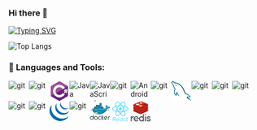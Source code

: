 ### Hi there 👋

[![Typing SVG](https://readme-typing-svg.herokuapp.com?font=&size=25&center=true&vCenter=true&lines=My+name+is+Doãn+Văn+Huy;Welcome+to+my+Github)](https://git.io/typing-svg)

<!--
**huydoanx305/huydoanx305** is a ✨ _special_ ✨ repository because its `README.md` (this file) appears on your GitHub profile.

Here are some ideas to get you started:

- 🔭 I’m currently working on ...
- 🌱 I’m currently learning ...
- 👯 I’m looking to collaborate on ...
- 🤔 I’m looking for help with ...
- 💬 Ask me about ...
- 📫 How to reach me: ...
- 😄 Pronouns: ...
- ⚡ Fun fact: ...
-->

![Top Langs](https://github-readme-stats.vercel.app/api/top-langs/?username=huydoanx305&theme=radical)

### 🔨 Languages and Tools:
<a href="https://docs.microsoft.com/en-us/cpp/c-language/" target="_blank">
  <img
    src="https://raw.githubusercontent.com/rahul-jha98/github_readme_icons/main/language_and_tools/square/c/c.svg"
    align="left"
    alt="git"
    width="40"
    height="40"
  />
</a>
<a href="https://docs.microsoft.com/vi-vn/cpp/cpp/" target="_blank">
  <img
    src="https://raw.githubusercontent.com/rahul-jha98/github_readme_icons/main/language_and_tools/square/c++/c++.svg"
    align="left"
    alt="git"
    width="40"
    height="40"
  />
</a>
<a href="https://www.w3schools.com/cs/" target="_blank">
  <img src="https://raw.githubusercontent.com/devicons/devicon/master/icons/csharp/csharp-original.svg" 
  align="left"
  alt="csharp" 
  width="40"
  height="40"
 /> 
</a>
<a href="https://docs.oracle.com/en/java/" target="_blank">
  <img
    align="left"
    alt="Java"
    width="40"
    height="40"
    src="https://raw.githubusercontent.com/rahul-jha98/github_readme_icons/main/language_and_tools/square/java/java.svg"
  />
</a>
<a href="https://developer.mozilla.org/en-US/docs/Web/JavaScript" target="_blank">
  <img
    align="left"
    alt="JavaScript"
    width="40"
    height="40"
    src="https://raw.githubusercontent.com/rahul-jha98/github_readme_icons/main/language_and_tools/square/javascript/javascript.svg"
  />
</a>
<a href="https://spring.io/" target="_blank">
  <img
    src="https://raw.githubusercontent.com/rahul-jha98/github_readme_icons/main/language_and_tools/square/spring/spring.svg"
    align="left"
    alt="git"
    width="40"
    height="40"
  />
</a>
<a href="https://developer.android.com" target="_blank">
  <img
    align="left"
    alt="Android"
    width="40"
    height="40"
    src="https://raw.githubusercontent.com/rahul-jha98/github_readme_icons/main/language_and_tools/square/android/android.svg"
  />
</a>
<a href="https://www.microsoft.com/en-us/sql-server" target="_blank">
 <img src="https://www.svgrepo.com/show/303229/microsoft-sql-server-logo.svg" 
    align="left"
    alt="git"
    width="40"
    height="40"
  />
</a>
<a href="https://www.mysql.com/" target="_blank">
  <img
    src="https://raw.githubusercontent.com/devicons/devicon/master/icons/mysql/mysql-original.svg"
    align="left"
    alt="git"
    width="40"
    height="40"
  />
</a>
<a href="https://postman.com" target="_blank"> 
  <img src="https://www.vectorlogo.zone/logos/getpostman/getpostman-icon.svg" 
    align="left"
    alt="git"
    width="40"
    height="40"
  />
</a>
<a href="https://devdocs.io/html/" target="_blank">
  <img
    src="https://raw.githubusercontent.com/rahul-jha98/github_readme_icons/main/language_and_tools/square/html/html.svg"
    align="left"
    alt="git"
    width="40"
    height="40"
  />
</a>
<a href="https://devdocs.io/css/" target="_blank">
  <img
    src="https://raw.githubusercontent.com/rahul-jha98/github_readme_icons/main/language_and_tools/square/css/css.svg"
    align="left"
    alt="git"
    width="40"
    height="40"
  />
</a>
<a href="https://sass-lang.com/" target="_blank">
  <img
    src="https://raw.githubusercontent.com/rahul-jha98/github_readme_icons/main/language_and_tools/square/sass/sass.svg"
    align="left"
    alt="git"
    width="40"
    height="40"
  />
</a>
<a href="https://getbootstrap.com/" target="_blank">
  <img
    src="https://raw.githubusercontent.com/rahul-jha98/github_readme_icons/main/language_and_tools/square/bootstrap/bootstrap.svg"
    align="left"
    alt="git"
    width="40"
    height="40"
  />
</a>
<a href="https://jquery.com/" target="_blank">
  <img
    src="https://raw.githubusercontent.com/devicons/devicon/master/icons/jquery/jquery-original.svg"
    align="left"
    alt="git"
    width="40"
    height="40"
  />
</a>
<a href="https://git-scm.com/" target="_blank"> 
  <img
    src="https://www.vectorlogo.zone/logos/git-scm/git-scm-icon.svg"
    align="left"
    alt="git"
    width="40"
    height="40"
  />
</a>
<a href="https://www.docker.com/" target="_blank"> 
  <img
    src="https://raw.githubusercontent.com/devicons/devicon/master/icons/docker/docker-original-wordmark.svg"
    align="left"
    alt="docker"
    width="40"
    height="40"
  />
</a> 
<a href="https://reactjs.org/" target="_blank"> 
  <img
    src="https://raw.githubusercontent.com/devicons/devicon/master/icons/react/react-original-wordmark.svg"
    align="left"
    alt="react"
    width="40"
    height="40"
  />
</a> 
<a href="https://redis.io" target="_blank" rel="noreferrer"> 
  <img
    src="https://raw.githubusercontent.com/devicons/devicon/master/icons/redis/redis-original-wordmark.svg"
    align="left"
    alt="redis"
    width="40"
    height="40"
  />
</a> 
